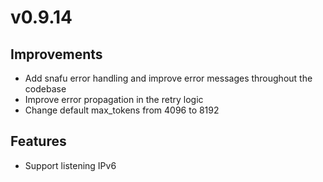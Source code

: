 # v0.9.14

## Improvements

- Add snafu error handling and improve error messages throughout the codebase
- Improve error propagation in the retry logic
- Change default max_tokens from 4096 to 8192

## Features

- Support listening IPv6
